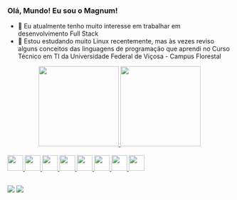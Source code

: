 ### Olá, Mundo! Eu sou o Magnum! 


- 🔭 Eu atualmente tenho muito interesse em trabalhar em desenvolvimento Full Stack
- 🌱 Estou estudando muito Linux recentemente, mas às vezes reviso alguns conceitos das linguagens de programação que aprendi no Curso Técnico em TI da Universidade Federal de Viçosa - Campus Florestal

<div align="center">
  <a href="https://github.com/MagnumJulio">
  <img height="180em" src="https://github-readme-stats.vercel.app/api?username=MagnumJulio&show_icons=true&theme=dracula&include_all_commits=true&count_private=true"/>
  <img height="180em" src="https://github-readme-stats.vercel.app/api/top-langs/?username=MagnumJulio&layout=compact&langs_count=7&theme=dracula"/>
</div>
  
<div style="display: inline_block"><br>
  <img height="35px" src="https://cdn.jsdelivr.net/gh/devicons/devicon/icons/bash/bash-original.svg" />
  <img height="35px" src="https://cdn.jsdelivr.net/gh/devicons/devicon/icons/c/c-original.svg" />
  <img height="35px" src="https://cdn.jsdelivr.net/gh/devicons/devicon/icons/ubuntu/ubuntu-plain.svg" />
  <img height="35px" src="https://cdn.jsdelivr.net/gh/devicons/devicon/icons/python/python-original.svg" />
  <img height="35px" src="https://cdn.jsdelivr.net/gh/devicons/devicon/icons/php/php-original.svg" />
  <img height="35px" src="https://cdn.jsdelivr.net/gh/devicons/devicon/icons/javascript/javascript-original.svg" />
  <img height="35px" src="https://cdn.jsdelivr.net/gh/devicons/devicon/icons/html5/html5-original.svg" />
  <img height="35px" src="https://cdn.jsdelivr.net/gh/devicons/devicon/icons/css3/css3-original.svg" />
</div>
  
  ##
 
<div> 
  <a href = "mailto:mjcorgozinho@gmail.com"><img src="https://img.shields.io/badge/-Gmail-%23333?style=for-the-badge&logo=gmail&logoColor=white" target="_blank"></a>
  <a href="https://www.linkedin.com/in/magnum-julio-corgozinho-b6b051202/" target="_blank"><img src="https://img.shields.io/badge/-LinkedIn-%230077B5?style=for-the-badge&logo=linkedin&logoColor=white" target="_blank"></a> 
 
</div>

 
